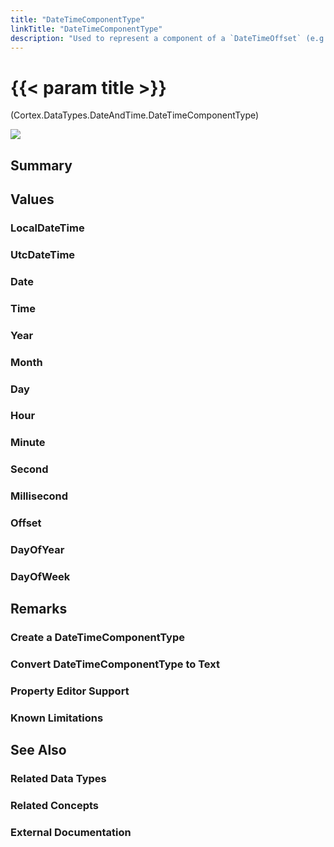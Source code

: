 ```yaml
---
title: "DateTimeComponentType"
linkTitle: "DateTimeComponentType"
description: "Used to represent a component of a `DateTimeOffset` (e.g. `Year`, `Month`, `Day`)."
---
```


# {{< param title >}}

<p class="namespace">(Cortex.DataTypes.DateAndTime.DateTimeComponentType)</p>

<img src="/images/work-in-progress.jpg">

## Summary

## Values

### LocalDateTime

### UtcDateTime

### Date

### Time

### Year

### Month

### Day

### Hour

### Minute

### Second

### Millisecond

### Offset

### DayOfYear

### DayOfWeek

## Remarks

### Create a DateTimeComponentType

### Convert DateTimeComponentType to Text

### Property Editor Support

### Known Limitations

## See Also

### Related Data Types

### Related Concepts

### External Documentation
